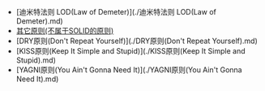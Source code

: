 - [迪米特法则 LOD(Law of Demeter)](./迪米特法则 LOD(Law of Demeter).md)
- [其它原则(不属于SOLID的原则)](./其它原则(不属于SOLID的原则).md)
- [DRY原则(Don't Repeat Yourself)](./DRY原则(Don't Repeat Yourself).md)
- [KISS原则(Keep It Simple and Stupid)](./KISS原则(Keep It Simple and Stupid).md)
- [YAGNI原则(You Ain't Gonna Need It)](./YAGNI原则(You Ain't Gonna Need It).md)
